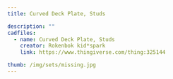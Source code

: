 ```yaml
---
title: Curved Deck Plate, Studs

description: ""
cadfiles:
  - name: Curved Deck Plate, Studs
    creator: Rokenbok kid*spark
    link: https://www.thingiverse.com/thing:325144

thumb: /img/sets/missing.jpg
---
```


